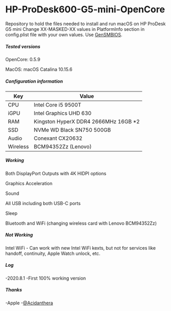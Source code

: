 # HP-ProDesk600-G5-mini-OpenCore
Repository to hold the files needed to install and run macOS on HP ProDesk G5 mini
Change XX-MASKED-XX values in PlatformInfo section in config.plist file with your own values. Use [GenSMBIOS](https://github.com/corpnewt/GenSMBIOS).

##### Tested versions
OpenCore: 0.5.9

MacOS: macOS Catalina 10.15.6

##### Configuration information
Key | Value
--- | ---
CPU | Intel Core i5 9500T
iGPU | Intel Graphics UHD 630
RAM | Kingston HyperX DDR4 2666MHz 16GB *2
SSD | NVMe WD Black SN750 500GB 
Audio | Conexant CX20632
Wireless | BCM94352Zz (Lenovo)

##### Working
Both DisplayPort Outputs with 4K HIDPI options

Graphics Acceleration

Sound

All USB including both USB-C ports

Sleep

Bluetooth and WiFi (changing wireless card with Lenovo BCM94352Zz)

##### Not Working
Intel WiFi - Can work with new Intel WiFi kexts, but not for services like handoff, continuity, Apple Watch unlock, etc.

##### Log
-2020.8.1
  -First 100% working version

##### Thanks
-Apple
-[@Acidanthera](https://github.com/acidanthera)